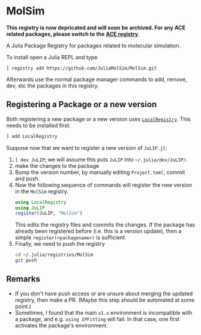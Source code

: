 # MolSim

**This registry is now depricated and will soon be archived. For any ACE related packages, please switch to the** [**ACE registry**](https://github.com/ACEsuit/ACEregistry).

A Julia Package Registry for packages related to molecular simulation.

To install open a Julia REPL and type
```{julia}
] registry add https://github.com/JuliaMolSim/MolSim.git
```
Afterwards use the normal package manager commands to add, remove, dev, etc the packages in this registry.

## Registering a Package or a new version

Both registering a new package or a new version uses
[`LocalRegistry`](https://github.com/GunnarFarneback/LocalRegistry.jl).
This needs to be installed first:
```julia
] add LocalRegistry
```

Suppose now that we want to register a new version of `JuLIP.jl`:
1. `] dev JuLIP`; we will assume this puts `JuLIP` into  `~/.julia/dev/JuLIP/`.
2. make the changes to the package
3. Bump the version number, by manually editing `Project.toml`, commit and push.
4. Now the following sequence of commands will register the new version in the `MolSim` registry.
   ```julia
   using LocalRegistry
   using JuLIP
   register(JuLIP, "MolSim")
   ```
   This edits the registry files and commits the changes.
   If the package has already been registered before (i.e. this is a version update),
   then a simple `register(<packagename>)` is sufficient.
5. Finally, we need to push the registry
   ```bash
   cd ~/.julia/registries/MolSim
   git push
   ```

## Remarks

* If you don't have push access or are unsure about merging the updated registry, then make a PR. (Maybe this step should be automated at some point.)
* Sometimes, I found that the main `v1.x` environment is incompatible with a package, and e.g. `using IPFitting` will fail. In that case, one first activates the package's environment.
